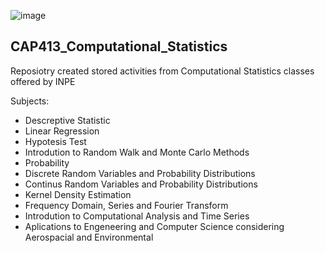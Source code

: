 
![image](https://user-images.githubusercontent.com/75332447/165118788-f7277abc-ec7c-459f-9e0e-b12aa4c8df8a.png)

## CAP413_Computational_Statistics 

Reposiotry created stored activities from Computational Statistics classes offered by INPE

Subjects:

* Descreptive Statistic
* Linear Regression
* Hypotesis Test
* Introdution to Random Walk and Monte Carlo Methods
* Probability
* Discrete Random Variables and Probability Distributions
* Continus Random Variables and Probability Distributions
* Kernel Density Estimation
* Frequency Domain, Series and Fourier Transform
* Introdution to Computational Analysis and Time Series
* Aplications to Engeneering and Computer Science considering Aerospacial and Environmental


